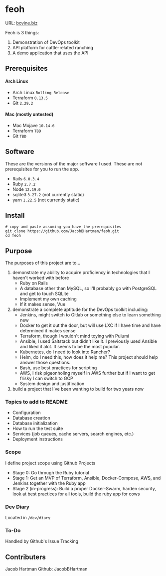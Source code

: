 # feoh
URL: [bovine.biz](https://bovine.biz)

Feoh is 3 things:
1. Demonstration of DevOps toolkit
2. API platform for cattle-related ranching
3. A demo application that uses the API

## Prerequisites
#### Arch Linux
- Arch Linux `Rolling Release`
- Terraform `0.13.5`
- Git `2.29.2`
#### Mac (mostly untested)
- Mac Mojave `10.14.6`
- Terraform `TBD`
- Git `TBD`

## Software
These are the versions of the major software I used. These are not prerequisites for you to run the app.
- Rails `6.0.3.4`
- Ruby `2.7.2`
- Node `12.19.0`
- sqlite3 `3.27.2` (not currently static)
- yarn `1.22.5` (not currently static)

## Install
```
# copy and paste assuming you have the prerequisites
git clone https://github.com/JacobBHartman/feoh.git
cd feoh
```

## Purpose
The purposes of this project are to...
1. demonstrate my ability to acquire proficiency in technologies that I haven't worked with before
    - Ruby on Rails
    - A database other than MySQL, so I'll probably go with PostgreSQL and get to touch SQLite
    - Implement my own caching
    - If it makes sense, Vue
2. demonstrate a complete aptitude for the DevOps toolkit including:
    - Jenkins, might switch to Gitlab or something else to learn something new
    - Docker to get it out the door, but will use LXC if I have time and have determined it makes sense
    - Terraform, though I wouldn't mind toying with Pulumi
    - Ansible, I used Saltstack but didn't like it. I previously used Ansible and liked it alot. It seems to be the most popular.
    - Kubernetes, do I need to look into Rancher?
    - Helm, do I need this, how does it help me? This project should help answer those questions.
    - Bash, use best practices for scripting
    - AWS, I risk pigeonholing myself in AWS further but if I want to get frisky I can switch to GCP
    - System design and justification
3. build a project that I've been wanting to build for two years now 

### Topics to add to README
* Configuration
* Database creation
* Database initialization
* How to run the test suite
* Services (job queues, cache servers, search engines, etc.)
* Deployment instructions

### Scope
I define project scope using Github Projects
- Stage 0: Go through the Ruby tutorial
- Stage 1: Get an MVP of Terraform, Ansible, Docker-Compose, AWS, and Jenkins together with the Ruby app
- Stage 2 (in-progress): Build a proper Docker-Swarm, harden security, look at best practices for all tools, build the ruby app for cows

### Dev Diary
Located in `/dev/diary`

### To-Do
Handled by Github's Issue Tracking

## Contributers
Jacob Hartman
Github: JacobBHartman
